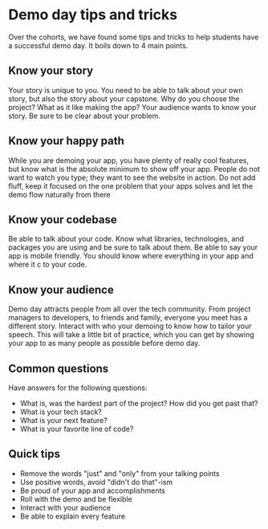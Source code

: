 # Demo day tips and tricks

Over the cohorts, we have found some tips and tricks to help students have a successful demo day. It boils down to 4 main points.

## Know your story

Your story is unique to you. You need to be able to talk about your own story, but also the story about your capstone. Why do you choose the project? What as it like making the app? Your audience wants to know your story. Be sure to be clear about your problem.

## Know your happy path

While you are demoing your app, you have plenty of really cool features, but know what is the absolute minimum to show off your app. People do not want to watch you type; they want to see the website in action. Do not add fluff, keep it focused on the one problem that your apps solves and let the demo flow naturally from there

## Know your codebase

Be able to talk about your code. Know what libraries, technologies, and packages you are using and be sure to talk about them. Be able to say your app is mobile friendly. You should know where everything in your app and where it c to your code.

## Know your audience

Demo day attracts people from all over the tech community. From project managers to developers, to friends and family, everyone you meet has a different story. Interact with who your demoing to know how to tailor your speech. This will take a little bit of practice, which you can get by showing your app to as many people as possible before demo day.

## Common questions

Have answers for the following questions:

- What is, was the hardest part of the project? How did you get past that?
- What is your tech stack?
- What is your next feature?
- What is your favorite line of code?

## Quick tips

- Remove the words "just" and "only" from your talking points
- Use positive words, avoid "didn't do that"-ism
- Be proud of your app and accomplishments
- Roll with the demo and be flexible
- Interact with your audience
- Be able to explain every feature
